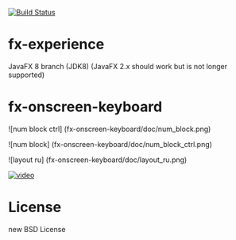 [![Build Status](https://travis-ci.org/comtel2000/fx-experience.png?branch=master)](https://travis-ci.org/comtel2000/fx-experience)

fx-experience
=============
JavaFX 8 branch (JDK8)
(JavaFX 2.x should work but is not longer supported)


fx-onscreen-keyboard
====================

![num block ctrl] (fx-onscreen-keyboard/doc/num_block.png)

![num block] (fx-onscreen-keyboard/doc/num_block_ctrl.png)

![layout ru] (fx-onscreen-keyboard/doc/layout_ru.png)

[![video](http://img.youtube.com/vi/CD9lS_HZ4fA/0.jpg)](http://youtu.be/CD9lS_HZ4fA)

License
=======
new BSD License
